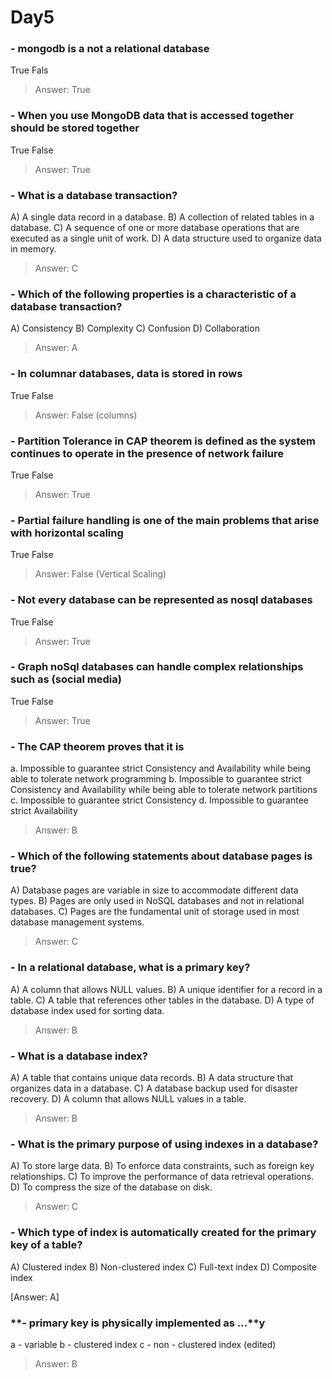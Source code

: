 # Day5

### **- mongodb is a not a relational database**
True 
Fals

> Answer: True

### **- When you use MongoDB data that is accessed together should be stored together**
True
False

> Answer: True

### **- What is a database transaction?**
A) A single data record in a database.
B) A collection of related tables in a database.
C) A sequence of one or more database operations that are executed as a single unit of work.
D) A data structure used to organize data in memory.

> Answer: C

### **- Which of the following properties is a characteristic of a database transaction?**
A) Consistency
B) Complexity
C) Confusion
D) Collaboration

> Answer: A

###  **- In columnar databases, data is stored in rows**
True
False

> Answer: False (columns)

### **- Partition Tolerance in CAP theorem is defined as the system continues to operate in the presence of network failure**
True
False

> Answer: True

### **- Partial failure handling is one of the main problems that arise with horizontal scaling**
True
False

> Answer: False (Vertical Scaling)

### **- Not every database can be represented as nosql databases**
True
False

> Answer: True

### **- Graph noSql databases can handle complex relationships such as (social media)**
True
False

> Answer: True

### **- The CAP theorem proves that it is**
a. Impossible to guarantee strict Consistency and Availability while being able to tolerate network programming
b. Impossible to guarantee strict Consistency and Availability while being able to tolerate network partitions
c. Impossible to guarantee strict Consistency
d. Impossible to guarantee strict Availability

> Answer: B


### **- Which of the following statements about database pages is true?**
A) Database pages are variable in size to accommodate different data types.
B) Pages are only used in NoSQL databases and not in relational databases.
C) Pages are the fundamental unit of storage used in most database management systems.

> Answer: C   

### **- In a relational database, what is a primary key?**
A) A column that allows NULL values.
B) A unique identifier for a record in a table.
C) A table that references other tables in the database.
D) A type of database index used for sorting data.

> Answer: B   

### **- What is a database index?**
A) A table that contains unique data records.
B) A data structure that organizes data in a database.
C) A database backup used for disaster recovery.
D) A column that allows NULL values in a table.

> Answer: B   

### **- What is the primary purpose of using indexes in a database?**
A) To store large data.
B) To enforce data constraints, such as foreign key relationships.
C) To improve the performance of data retrieval operations.
D) To compress the size of the database on disk.

> Answer: C   

### **- Which type of index is automatically created for the primary key of a table?**
A) Clustered index
B) Non-clustered index
C) Full-text index
D) Composite index

[Answer: A]   

### **- primary key is physically implemented as ...**y
a - variable
b - clustered index
c - non - clustered index (edited) 

> Answer: B   
